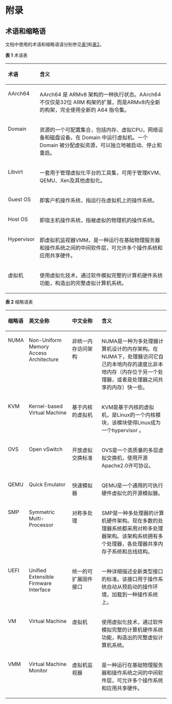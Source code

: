 # 附录

## 术语和缩略语

文档中使用的术语和缩略语请分别参见[表1](#table201236162279)和[表2](#table1423422319271)。

**表 1**  术语表

<a name="table201236162279"></a>
<table><thead align="left"><tr id="row212331662719"><th class="cellrowborder" valign="top" width="16.33%" id="mcps1.2.3.1.1"><p id="p20124216162710"><a name="p20124216162710"></a><a name="p20124216162710"></a>术语</p>
</th>
<th class="cellrowborder" valign="top" width="83.67%" id="mcps1.2.3.1.2"><p id="p101241716172714"><a name="p101241716172714"></a><a name="p101241716172714"></a>含义</p>
</th>
</tr>
</thead>
<tbody><tr id="row1125573491"><td class="cellrowborder" valign="top" width="16.33%" headers="mcps1.2.3.1.1 "><p id="p9127575495"><a name="p9127575495"></a><a name="p9127575495"></a>AArch64</p>
</td>
<td class="cellrowborder" valign="top" width="83.67%" headers="mcps1.2.3.1.2 "><p id="p101210579495"><a name="p101210579495"></a><a name="p101210579495"></a><span>AArch64 是 ARMv8 架构的一种执行状态。AArch64不仅仅是32位</span><span> ARM 构架的扩展</span>，而是<span>ARMv8内全新的构架，完全使用全新的 A64 指令集</span>。</p>
</td>
</tr>
<tr id="row136403577291"><td class="cellrowborder" valign="top" width="16.33%" headers="mcps1.2.3.1.1 "><p id="p564085720296"><a name="p564085720296"></a><a name="p564085720296"></a>Domain</p>
</td>
<td class="cellrowborder" valign="top" width="83.67%" headers="mcps1.2.3.1.2 "><p id="p1790215753610"><a name="p1790215753610"></a><a name="p1790215753610"></a><span>资源的一个可配置集合，包括内存、虚拟CPU，网络设备和磁盘设备。在 Domain 中运行虚拟机。一个 Domain 被分配虚拟资源，可以独立地被启动、停止和重启。</span></p>
</td>
</tr>
<tr id="row93831559183615"><td class="cellrowborder" valign="top" width="16.33%" headers="mcps1.2.3.1.1 "><p id="p338414590368"><a name="p338414590368"></a><a name="p338414590368"></a>Libvirt</p>
</td>
<td class="cellrowborder" valign="top" width="83.67%" headers="mcps1.2.3.1.2 "><p id="p4690183417114"><a name="p4690183417114"></a><a name="p4690183417114"></a>一套用于管理虚拟化平台的工具集，可用于管理KVM、QEMU、Xen及其他虚拟化。</p>
</td>
</tr>
<tr id="row0885204653711"><td class="cellrowborder" valign="top" width="16.33%" headers="mcps1.2.3.1.1 "><p id="p208853467376"><a name="p208853467376"></a><a name="p208853467376"></a>Guest OS</p>
</td>
<td class="cellrowborder" valign="top" width="83.67%" headers="mcps1.2.3.1.2 "><p id="p1488513466377"><a name="p1488513466377"></a><a name="p1488513466377"></a>即客户机操作系统，指运行在虚拟机上的操作系统。</p>
</td>
</tr>
<tr id="row1128312163815"><td class="cellrowborder" valign="top" width="16.33%" headers="mcps1.2.3.1.1 "><p id="p172839214388"><a name="p172839214388"></a><a name="p172839214388"></a>Host OS</p>
</td>
<td class="cellrowborder" valign="top" width="83.67%" headers="mcps1.2.3.1.2 "><p id="p3347759111220"><a name="p3347759111220"></a><a name="p3347759111220"></a>即宿主机操作系统，指被虚拟的物理机的操作系统。</p>
</td>
</tr>
<tr id="row7640195711293"><td class="cellrowborder" valign="top" width="16.33%" headers="mcps1.2.3.1.1 "><p id="p156401957202918"><a name="p156401957202918"></a><a name="p156401957202918"></a>Hypervisor</p>
</td>
<td class="cellrowborder" valign="top" width="83.67%" headers="mcps1.2.3.1.2 "><p id="p1396331210304"><a name="p1396331210304"></a><a name="p1396331210304"></a>即虚拟机监视器VMM，是一种运行在基础物理服务器和操作系统之间的中间软件层，可允许多个操作系统和应用共享硬件。</p>
</td>
</tr>
<tr id="row41241316122714"><td class="cellrowborder" valign="top" width="16.33%" headers="mcps1.2.3.1.1 "><p id="p05892299297"><a name="p05892299297"></a><a name="p05892299297"></a>虚拟机</p>
</td>
<td class="cellrowborder" valign="top" width="83.67%" headers="mcps1.2.3.1.2 "><p id="p11124151632711"><a name="p11124151632711"></a><a name="p11124151632711"></a>使用虚拟化技术，通过软件模拟完整的计算机硬件系统功能，构造出的完整虚拟计算机系统。</p>
</td>
</tr>
</tbody>
</table>

**表 2**  缩略语表

<a name="table1423422319271"></a>
<table><thead align="left"><tr id="row1923512392718"><th class="cellrowborder" valign="top" width="9.43094309430943%" id="mcps1.2.5.1.1"><p id="p192351123122715"><a name="p192351123122715"></a><a name="p192351123122715"></a>缩略语</p>
</th>
<th class="cellrowborder" valign="top" width="27.27272727272727%" id="mcps1.2.5.1.2"><p id="p1841363943913"><a name="p1841363943913"></a><a name="p1841363943913"></a>英文全称</p>
</th>
<th class="cellrowborder" valign="top" width="19.351935193519353%" id="mcps1.2.5.1.3"><p id="p513714541398"><a name="p513714541398"></a><a name="p513714541398"></a>中文全称</p>
</th>
<th class="cellrowborder" valign="top" width="43.94439443944395%" id="mcps1.2.5.1.4"><p id="p423514232272"><a name="p423514232272"></a><a name="p423514232272"></a>含义</p>
</th>
</tr>
</thead>
<tbody><tr id="row1667501494410"><td class="cellrowborder" valign="top" width="9.43094309430943%" headers="mcps1.2.5.1.1 "><p id="p767571412448"><a name="p767571412448"></a><a name="p767571412448"></a>NUMA</p>
</td>
<td class="cellrowborder" valign="top" width="27.27272727272727%" headers="mcps1.2.5.1.2 "><p id="p12675191464417"><a name="p12675191464417"></a><a name="p12675191464417"></a>Non<span id="ph195534536274"><a name="ph195534536274"></a><a name="ph195534536274"></a>-</span>Uniform Memory Access Architecture</p>
</td>
<td class="cellrowborder" valign="top" width="19.351935193519353%" headers="mcps1.2.5.1.3 "><p id="p267581484416"><a name="p267581484416"></a><a name="p267581484416"></a><span>非统一内存访问架构</span></p>
</td>
<td class="cellrowborder" valign="top" width="43.94439443944395%" headers="mcps1.2.5.1.4 "><p id="p13885124301815"><a name="p13885124301815"></a><a name="p13885124301815"></a>NUMA是一种为多处理器计算机设计的内存架构。在NUMA下，处理器访问它自己的本地内存的速度比非本地内存（内存位于另一个处理器，或者是处理器之间共享的内存）快一些。</p>
</td>
</tr>
<tr id="row11235523162714"><td class="cellrowborder" valign="top" width="9.43094309430943%" headers="mcps1.2.5.1.1 "><p id="p6235923172716"><a name="p6235923172716"></a><a name="p6235923172716"></a>KVM</p>
</td>
<td class="cellrowborder" valign="top" width="27.27272727272727%" headers="mcps1.2.5.1.2 "><p id="p184141939143911"><a name="p184141939143911"></a><a name="p184141939143911"></a>Kernel-based Virtual Machine</p>
</td>
<td class="cellrowborder" valign="top" width="19.351935193519353%" headers="mcps1.2.5.1.3 "><p id="p0138554183910"><a name="p0138554183910"></a><a name="p0138554183910"></a>基于内核的虚拟机</p>
</td>
<td class="cellrowborder" valign="top" width="43.94439443944395%" headers="mcps1.2.5.1.4 "><p id="p423514233271"><a name="p423514233271"></a><a name="p423514233271"></a>KVM是基于内核的虚拟机，是Linux的一个内核模块，该模块使得Linux成为一个<span>hypervisor</span> 。</p>
</td>
</tr>
<tr id="row2155153013473"><td class="cellrowborder" valign="top" width="9.43094309430943%" headers="mcps1.2.5.1.1 "><p id="p12155173013477"><a name="p12155173013477"></a><a name="p12155173013477"></a>OVS</p>
</td>
<td class="cellrowborder" valign="top" width="27.27272727272727%" headers="mcps1.2.5.1.2 "><p id="p9155230104713"><a name="p9155230104713"></a><a name="p9155230104713"></a>Open vSwitch</p>
</td>
<td class="cellrowborder" valign="top" width="19.351935193519353%" headers="mcps1.2.5.1.3 "><p id="p3155163044718"><a name="p3155163044718"></a><a name="p3155163044718"></a>开放虚拟交换标准</p>
</td>
<td class="cellrowborder" valign="top" width="43.94439443944395%" headers="mcps1.2.5.1.4 "><p id="p515573044716"><a name="p515573044716"></a><a name="p515573044716"></a>OVS是一个高质量的多层虚拟交换机，使用开源Apache2.0许可协议。</p>
</td>
</tr>
<tr id="row5235123152715"><td class="cellrowborder" valign="top" width="9.43094309430943%" headers="mcps1.2.5.1.1 "><p id="p19235723122715"><a name="p19235723122715"></a><a name="p19235723122715"></a>QEMU</p>
</td>
<td class="cellrowborder" valign="top" width="27.27272727272727%" headers="mcps1.2.5.1.2 "><p id="p1641411397393"><a name="p1641411397393"></a><a name="p1641411397393"></a><span>Quick Emulator</span></p>
</td>
<td class="cellrowborder" valign="top" width="19.351935193519353%" headers="mcps1.2.5.1.3 "><p id="p9138155433910"><a name="p9138155433910"></a><a name="p9138155433910"></a>快速模拟器</p>
</td>
<td class="cellrowborder" valign="top" width="43.94439443944395%" headers="mcps1.2.5.1.4 "><p id="p1471884032613"><a name="p1471884032613"></a><a name="p1471884032613"></a>QEMU是一个通用的可执行硬件虚拟化的开源模拟器。</p>
</td>
</tr>
<tr id="row12041195617"><td class="cellrowborder" valign="top" width="9.43094309430943%" headers="mcps1.2.5.1.1 "><p id="p18021117568"><a name="p18021117568"></a><a name="p18021117568"></a>SMP</p>
</td>
<td class="cellrowborder" valign="top" width="27.27272727272727%" headers="mcps1.2.5.1.2 "><p id="p18061112566"><a name="p18061112566"></a><a name="p18061112566"></a>Symmetric Multi-Processor</p>
</td>
<td class="cellrowborder" valign="top" width="19.351935193519353%" headers="mcps1.2.5.1.3 "><p id="p20081119564"><a name="p20081119564"></a><a name="p20081119564"></a>对称多处理</p>
</td>
<td class="cellrowborder" valign="top" width="43.94439443944395%" headers="mcps1.2.5.1.4 "><p id="p20121119566"><a name="p20121119566"></a><a name="p20121119566"></a>SMP是一种多处理器的计算机硬件架构。现在多数的处理器系统都采用对称多处理器架构。该架构系统拥有多个处理器，各处理器共享内存子系统和总线结构。</p>
</td>
</tr>
<tr id="row684019133515"><td class="cellrowborder" valign="top" width="9.43094309430943%" headers="mcps1.2.5.1.1 "><p id="p205131546135019"><a name="p205131546135019"></a><a name="p205131546135019"></a>UEFI</p>
</td>
<td class="cellrowborder" valign="top" width="27.27272727272727%" headers="mcps1.2.5.1.2 "><p id="p1784118138513"><a name="p1784118138513"></a><a name="p1784118138513"></a>Unified Extensible Firmware Interface</p>
</td>
<td class="cellrowborder" valign="top" width="19.351935193519353%" headers="mcps1.2.5.1.3 "><p id="p68416137513"><a name="p68416137513"></a><a name="p68416137513"></a>统一的可扩展固件接口</p>
</td>
<td class="cellrowborder" valign="top" width="43.94439443944395%" headers="mcps1.2.5.1.4 "><p id="p10841141355119"><a name="p10841141355119"></a><a name="p10841141355119"></a>一种详细描述全新类型接口的标准。该接口用于操作系统自动从预启动的操作环境，加载到一种操作系统上。</p>
</td>
</tr>
<tr id="row867362514411"><td class="cellrowborder" valign="top" width="9.43094309430943%" headers="mcps1.2.5.1.1 "><p id="p1723512322718"><a name="p1723512322718"></a><a name="p1723512322718"></a>VM</p>
</td>
<td class="cellrowborder" valign="top" width="27.27272727272727%" headers="mcps1.2.5.1.2 "><p id="p194143394393"><a name="p194143394393"></a><a name="p194143394393"></a>Virtual Machine</p>
</td>
<td class="cellrowborder" valign="top" width="19.351935193519353%" headers="mcps1.2.5.1.3 "><p id="p151381544396"><a name="p151381544396"></a><a name="p151381544396"></a>虚拟机</p>
</td>
<td class="cellrowborder" valign="top" width="43.94439443944395%" headers="mcps1.2.5.1.4 "><p id="p1029916150141"><a name="p1029916150141"></a><a name="p1029916150141"></a>使用虚拟化技术，通过软件模拟完整的计算机硬件系统功能，构造出的完整虚拟计算机系统。</p>
</td>
</tr>
<tr id="row122441111174118"><td class="cellrowborder" valign="top" width="9.43094309430943%" headers="mcps1.2.5.1.1 "><p id="p52450118416"><a name="p52450118416"></a><a name="p52450118416"></a>VMM</p>
</td>
<td class="cellrowborder" valign="top" width="27.27272727272727%" headers="mcps1.2.5.1.2 "><p id="p724571112416"><a name="p724571112416"></a><a name="p724571112416"></a>Virtual Machine Monitor</p>
</td>
<td class="cellrowborder" valign="top" width="19.351935193519353%" headers="mcps1.2.5.1.3 "><p id="p20245181144119"><a name="p20245181144119"></a><a name="p20245181144119"></a>虚拟机监视器</p>
</td>
<td class="cellrowborder" valign="top" width="43.94439443944395%" headers="mcps1.2.5.1.4 "><p id="p192451611104110"><a name="p192451611104110"></a><a name="p192451611104110"></a>是一种运行在基础物理服务器和操作系统之间的中间软件层，可允许多个操作系统和应用共享硬件。</p>
</td>
</tr>
</tbody>
</table>
